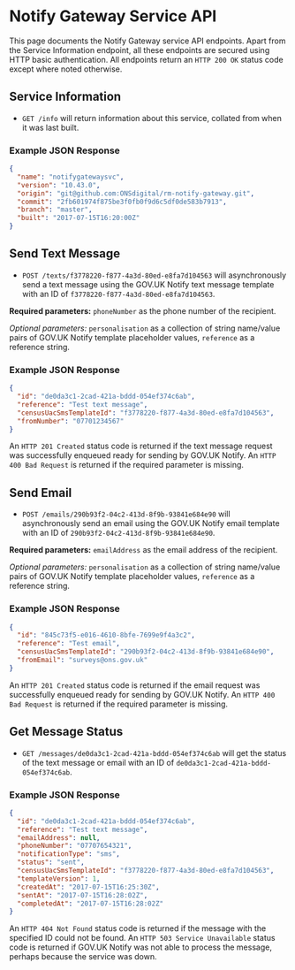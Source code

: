 # Notify Gateway Service API
This page documents the Notify Gateway service API endpoints. Apart from the Service Information endpoint, all these endpoints are secured using HTTP basic authentication. All endpoints return an `HTTP 200 OK` status code except where noted otherwise.

## Service Information
* `GET /info` will return information about this service, collated from when it was last built.

### Example JSON Response
```json
{
  "name": "notifygatewaysvc",
  "version": "10.43.0",
  "origin": "git@github.com:ONSdigital/rm-notify-gateway.git",
  "commit": "2fb601974f875be3f0fb0f9d6c5df0de583b7913",
  "branch": "master",
  "built": "2017-07-15T16:20:00Z"
}
```

## Send Text Message
* `POST /texts/f3778220-f877-4a3d-80ed-e8fa7d104563` will asynchronously send a text message using the GOV.UK Notify text message template with an ID of `f3778220-f877-4a3d-80ed-e8fa7d104563`.

**Required parameters:** `phoneNumber` as the phone number of the recipient.

*Optional parameters:* `personalisation` as a collection of string name/value pairs of GOV.UK Notify template placeholder values, `reference` as a reference string.

### Example JSON Response
```json
{
  "id": "de0da3c1-2cad-421a-bddd-054ef374c6ab",
  "reference": "Test text message",
  "censusUacSmsTemplateId": "f3778220-f877-4a3d-80ed-e8fa7d104563",
  "fromNumber": "07701234567"
}
```

An `HTTP 201 Created` status code is returned if the text message request was successfully enqueued ready for sending by GOV.UK Notify. An `HTTP 400 Bad Request` is returned if the required parameter is missing.


## Send Email
* `POST /emails/290b93f2-04c2-413d-8f9b-93841e684e90` will asynchronously send an email using the GOV.UK Notify email template with an ID of `290b93f2-04c2-413d-8f9b-93841e684e90`.

**Required parameters:** `emailAddress` as the email address of the recipient.

*Optional parameters:* `personalisation` as a collection of string name/value pairs of GOV.UK Notify template placeholder values, `reference` as a reference string.

### Example JSON Response
```json
{
  "id": "845c73f5-e016-4610-8bfe-7699e9f4a3c2",
  "reference": "Test email",
  "censusUacSmsTemplateId": "290b93f2-04c2-413d-8f9b-93841e684e90",
  "fromEmail": "surveys@ons.gov.uk"
}
```

An `HTTP 201 Created` status code is returned if the email request was successfully enqueued ready for sending by GOV.UK Notify. An `HTTP 400 Bad Request` is returned if the required parameter is missing.

## Get Message Status
* `GET /messages/de0da3c1-2cad-421a-bddd-054ef374c6ab` will get the status of the text message or email with an ID of `de0da3c1-2cad-421a-bddd-054ef374c6ab`.

### Example JSON Response
```json
{
  "id": "de0da3c1-2cad-421a-bddd-054ef374c6ab",
  "reference": "Test text message",
  "emailAddress": null,
  "phoneNumber": "07707654321",
  "notificationType": "sms",
  "status": "sent",
  "censusUacSmsTemplateId": "f3778220-f877-4a3d-80ed-e8fa7d104563",
  "templateVersion": 1,
  "createdAt": "2017-07-15T16:25:30Z",
  "sentAt": "2017-07-15T16:28:02Z",
  "completedAt": "2017-07-15T16:28:02Z"
}
```

An `HTTP 404 Not Found` status code is returned if the message with the specified ID could not be found. An `HTTP 503 Service Unavailable` status code is returned if GOV.UK Notify was not able to process the message, perhaps because the service was down.